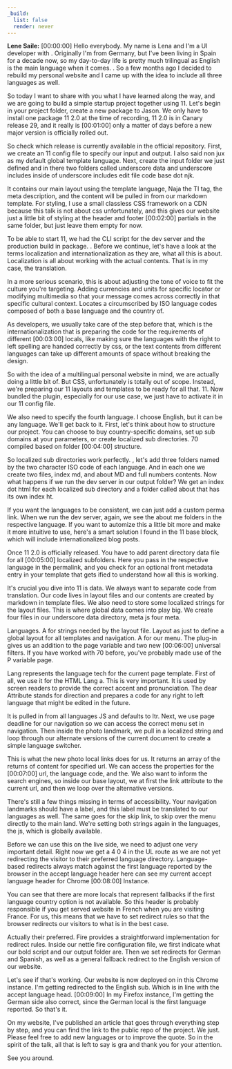 ```yaml
---
_build:
  list: false
  render: never
---
```


**Lene Saile:** [00:00:00] Hello everybody. My name is Lena and I'm a UI developer with . Originally I'm from Germany, but I've been living in Spain for a decade now, so my day-to-day life is pretty much trilingual as English is the main language when it comes. . So a few months ago I decided to rebuild my personal website and I came up with the idea to include all three languages as well.

So today I want to share with you what I have learned along the way, and we are going to build a simple startup project together using 11. Let's begin in your project folder, create a new package to Jason. We only have to install one package 11 2.0 at the time of recording, 11 2.0 is in Canary release 29, and it really is [00:01:00] only a matter of days before a new major version is officially rolled out.

So check which release is currently available in the official repository. First, we create an 11 config file to specify our input and output. I also said non jux as my default global template language. Next, create the input folder we just defined and in there two folders called underscore data and underscore includes inside of underscore includes edit file code base dot njk.

It contains our main layout using the template language, Naja the TI tag, the meta description, and the content will be pulled in from our markdown template. For styling, I use a small classless CSS framework on a CDN because this talk is not about css unfortunately, and this gives our website just a little bit of styling at the header and footer [00:02:00] partials in the same folder, but just leave them empty for now.

To be able to start 11, we had the CLI script for the dev server and the production build in package. . Before we continue, let's have a look at the terms localization and internationalization as they are, what all this is about. Localization is all about working with the actual contents. That is in my case, the translation.

In a more serious scenario, this is about adjusting the tone of voice to fit the culture you're targeting. Adding currencies and units for specific locator or modifying multimedia so that your message comes across correctly in that specific cultural context. Locates a circumscribed by ISO language codes composed of both a base language and the country of.

As developers, we usually take care of the step before that, which is the internationalization that is preparing the code for the requirements of different [00:03:00] locals, like making sure the languages with the right to left spelling are handed correctly by css, or the text contents from different languages can take up different amounts of space without breaking the design.

So with the idea of a multilingual personal website in mind, we are actually doing a little bit of. But CSS, unfortunately is totally out of scope. Instead, we're preparing our 11 layouts and templates to be ready for all that. 11. Now bundled the plugin, especially for our use case, we just have to activate it in our 11 config file.

We also need to specify the fourth language. I choose English, but it can be any language. We'll get back to it. First, let's think about how to structure our project. You can choose to buy country-specific domains, set up sub domains at your parameters, or create localized sub directories. 70 compiled based on folder [00:04:00] structure.

So localized sub directories work perfectly. , let's add three folders named by the two character ISO code of each language. And in each one we create two files, index md, and about MD and full numbers contents. Now what happens if we run the dev server in our output folder? We get an index dot html for each localized sub directory and a folder called about that has its own index ht.

If you want the languages to be consistent, we can just add a custom perma link. When we run the dev server, again, we see the about me folders in the respective language. If you want to automize this a little bit more and make it more intuitive to use, here's a smart solution I found in the 11 base block, which will include internationalized blog posts.

Once 11 2.0 is officially released. You have to add parent directory data file for all [00:05:00] localized subfolders. Here you pass in the respective language in the permalink, and you check for an optional front metadata entry in your template that gets ified to understand how all this is working.

It's crucial you dive into 11 is data. We always want to separate code from translation. Our code lives in layout files and our contents are created by markdown in template files. We also need to store some localized strings for the layout files. This is where global data comes into play big. We create four files in our underscore data directory, meta js four meta.

Languages. A for strings needed by the layout file. Layout as just to define a global layout for all templates and navigation. A for our menu. The plug-in gives us an addition to the page variable and two new [00:06:00] universal filters. If you have worked with 70 before, you've probably made use of the P variable page.

Lang represents the language tech for the current page template. First of all, we use it for the HTML Lang a. This is very important. It is used by screen readers to provide the correct accent and pronunciation. The dear Attribute stands for direction and prepares a code for any right to left language that might be edited in the future.

It is pulled in from all languages JS and defaults to ltr. Next, we use page deadline for our navigation so we can access the correct menu set in navigation. Then inside the photo landmark, we pull in a localized string and loop through our alternate versions of the current document to create a simple language switcher.

This is what the new photo local links does for us. It returns an array of the returns of content for specified url. We can access the properties for the [00:07:00] url, the language code, and the. We also want to inform the search engines, so inside our base layout, we at first the link attribute to the current url, and then we loop over the alternative versions.

There's still a few things missing in terms of accessibility. Your navigation landmarks should have a label, and this label must be translated to our languages as well. The same goes for the skip link, to skip over the menu directly to the main land. We're setting both strings again in the languages, the js, which is globally available.

Before we can use this on the live side, we need to adjust one very important detail. Right now we get a 4 0 4 in the UL route as we are not yet redirecting the visitor to their preferred language directory. Language-based redirects always match against the first language reported by the browser in the accept language header here can see my current accept language header for Chrome [00:08:00] Instance.

You can see that there are more locals that represent fallbacks if the first language country option is not available. So this header is probably responsible if you get served website in French when you are visiting France. For us, this means that we have to set redirect rules so that the browser redirects our visitors to what is in the best case.

Actually their preferred. Fire provides a straightforward implementation for redirect rules. Inside our nettle fire configuration file, we first indicate what our bold script and our output folder are. Then we set redirects for German and Spanish, as well as a general fallback redirect to the English version of our website.

Let's see if that's working. Our website is now deployed on in this Chrome instance. I'm getting redirected to the English sub. Which is in line with the accept language head. [00:09:00] In my Firefox instance, I'm getting the German side also correct, since the German local is the first language reported. So that's it.

On my website, I've published an article that goes through everything step by step, and you can find the link to the public repo of the project. We just. Please feel free to add new languages or to improve the quote. So in the spirit of the talk, all that is left to say is gra and thank you for your attention.

See you around.

